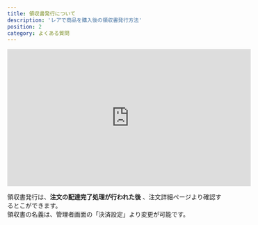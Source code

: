 ```yaml
---
title: 領収書発行について
description: 'レアで商品を購入後の領収書発行方法'
position: 2
category: よくある質問
---
```


<div class="youtube">
   <iframe width="560" height="315" src="https://www.youtube.com/embed/YZ1hI8JICUY" title="YouTube video player" frameborder="0" allow="accelerometer; autoplay; clipboard-write; encrypted-media; gyroscope; picture-in-picture" allowfullscreen></iframe>
</div>

領収書発行は、**注文の配達完了処理が行われた後** 、注文詳細ページより確認するとこができます。  
領収書の名義は、管理者画面の「決済設定」より変更が可能です。

